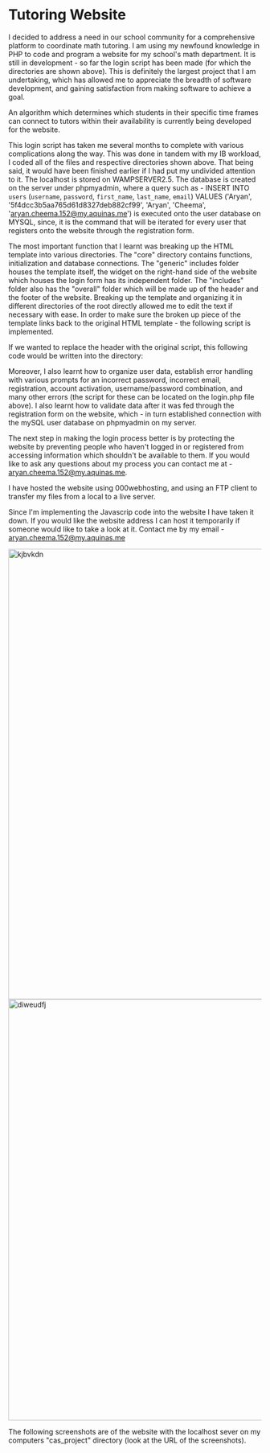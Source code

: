 # Tutoring Website
I decided to address a need in our school community for a comprehensive platform to coordinate math tutoring. I am using my newfound knowledge in PHP to code and program a website for my school's math department. It is still in development - so far the login script has been made (for which the directories are shown above). This is definitely the largest project that I am undertaking, which has allowed me to appreciate the breadth of software development, and gaining satisfaction from making software to achieve a goal.

An algorithm which determines which students in their specific time frames can connect to tutors within their availability is currently being developed for the website.

This login script has taken me several months to complete with various complications along the way. This was done in tandem with my IB workload, I coded all of the files and respective directories shown above. That being said, it would have been finished earlier if I had put my undivided attention to it. The localhost is stored on WAMPSERVER2.5. The database is created on the server under phpmyadmin, where a query such as - INSERT INTO `users` (`username`, `password`, `first_name`, `last_name`, `email`) VALUES ('Aryan', '5f4dcc3b5aa765d61d8327deb882cf99', 'Aryan', 'Cheema', 'aryan.cheema.152@my.aquinas.me') is executed onto the user database on MYSQL, since, it is the command that will be iterated for every user that registers onto the website through the registration form.

The most important function that I learnt was breaking up the HTML template into various directories. The "core" directory contains functions, initialization and database connections. The "generic" includes folder houses the template itself, the widget on the right-hand side of the website which houses the login form has its independent folder. The "includes" folder also has the "overall" folder which will be made up of the header and the footer of the website. Breaking up the template and organizing it in different directories of the root directly allowed me to edit the text if necessary with ease. In order to make sure the broken up piece of the template links back to the original HTML template - the following script is implemented. 

If we wanted to replace the header with the original script, this following code would be written into the directory:

<? php
include 'includes/head.php';
?>

Moreover, I also learnt how to organize user data, establish error handling with various prompts for an incorrect password, incorrect email, registration, account activation, username/password combination, and many other errors (the script for these can be located on the login.php file above). I also learnt how to validate data after it was fed through the registration form on the website, which - in turn established connection with the mySQL user database on phpmyadmin on my server. 

The next step in making the login process better is by protecting the website by preventing people who haven't logged in or registered from accessing information which shouldn't be available to them. If you would like to ask any questions about my process you can contact me at - aryan.cheema.152@my.aquinas.me.

I have hosted the website using 000webhosting, and using an FTP client to transfer my files from a local to a live server. 

Since I'm implementing the Javascrip code into the website I have taken it down. If you would like the website address I can host it temporarily if someone would like to take a look at it. Contact me by my email - aryan.cheema.152@my.aquinas.me

<img width="896" alt="kjbvkdn" src="https://cloud.githubusercontent.com/assets/16159880/13625634/c22c5c42-e587-11e5-8506-61008bc3f466.PNG">
<img width="838" alt="diweudfj" src="https://cloud.githubusercontent.com/assets/16159880/13625636/c374521c-e587-11e5-8710-f107cbecbf18.PNG">


The following screenshots are of the website with the localhost sever on my computers "cas_project" directory (look at the URL of the screenshots).
